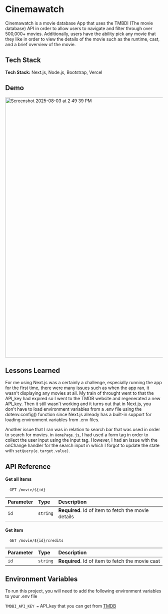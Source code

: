 
# Cinemawatch

Cinemawatch is a movie database App that uses the TMBDI (The movie database) API in order to allow users to navigate and filter through over 500,000+ movies. Additionally, users have the ability pick any movie that they like in order to view the details of the movie such as the runtime, cast, and a brief overview of the movie. 













## Tech Stack

**Tech Stack:** Next.js, Node.js, Bootstrap, Vercel

## Demo

<img width="1470" height="831" alt="Screenshot 2025-08-03 at 2 49 39 PM" src="https://github.com/user-attachments/assets/8af5d7d8-7fb2-47f0-abff-31eeaa86c71e" />


## Lessons Learned

For me using Next.js was a certainly a challenge, especially running the app for the first time, there were many issues such as when the app ran, it wasn't displaying any movies at all. My train of throught went to that the API_key had expired so I went to the TMDB website and regenerated a new API_key. Then it still wasn't working and it turns out that in 
Next.js, you don't have to load environment variables from a .env file using the dotenv.config() function since Next.js already has a built-in support for loading environment variables from .env files. 


Another issue that I ran was in relation to search bar that was used in order to search for movies. in `HomePage.js`, I had used a form tag in order to collect the user input using the input tag. However, I had an issue with the onChange handler for the search input in which I forgot to update the state with `setQuery(e.target.value)`. 



## API Reference

#### Get all items

```http
  GET /movie/${id}
```

| Parameter | Type     | Description                |
| :-------- | :------- | :------------------------- |
| `id` | `string` | **Required**. Id of item to fetch the movie details |

#### Get item

```http
  GET /movie/${id}/credits
```

| Parameter | Type     | Description                       |
| :-------- | :------- | :-------------------------------- |
| `id`      | `string` | **Required**. Id of item to fetch the movie cast |




## Environment Variables

To run this project, you will need to add the following environment variables to your .env file

`TMDBI_API_KEY =` API_key that you can get from [TMDB](https://developer.themoviedb.org/docs/getting-started)


